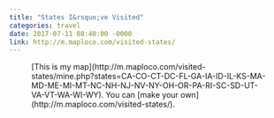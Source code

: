 ```yaml
---
title: "States I&rsquo;ve Visited"
categories: travel
date: 2017-07-11 08:40:00 -0000
link: http://m.maploco.com/visited-states/
---
```

<figure><img src="http://map1.maploco.com/visited-states/ml/CA-CO-CT-DC-FL-GA-IA-ID-IL-KS-MA-MD-ME-MI-MT-NC-NH-NJ-NV-NY-OH-OR-PA-RI-SC-SD-UT-VA-VT-WA-WI-WY.png" alt="" />
<figcaption>[This is my map](http://m.maploco.com/visited-states/mine.php?states=CA-CO-CT-DC-FL-GA-IA-ID-IL-KS-MA-MD-ME-MI-MT-NC-NH-NJ-NV-NY-OH-OR-PA-RI-SC-SD-UT-VA-VT-WA-WI-WY). You can [make your own](http://m.maploco.com/visited-states/).</figcaption></figure>